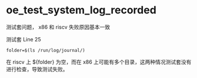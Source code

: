 # oe_test_system_log_recorded

测试套问题， x86 和 riscv 失败原因基本一致

测试套 Line 25

```
folder=$(ls /run/log/journal/)
```

在 riscv 上 ${folder} 为空，而在 x86 上可能有多个目录，这两种情况测试套没有进行检查，导致测试失败。

